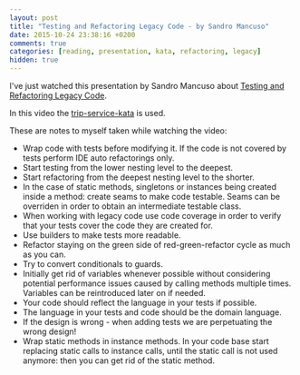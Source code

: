 ```yaml
---
layout: post
title: "Testing and Refactoring Legacy Code - by Sandro Mancuso"
date: 2015-10-24 23:38:16 +0200
comments: true
categories: [reading, presentation, kata, refactoring, legacy]
hidden: true
---
```

I've just watched this presentation by Sandro Mancuso about [Testing and Refactoring Legacy Code](https://www.youtube.com/watch?v=_NnElPO5BU0).

In this video the [trip-service-kata](https://github.com/sandromancuso/trip-service-kata) is used.

These are notes to myself taken while watching the video:

- Wrap code with tests before modifying it. If the code is not covered by tests perform IDE auto refactorings only.
- Start testing from the lower nesting level to the deepest.
- Start refactoring from the deepest nesting level to the shorter.
- In the case of static methods, singletons or instances being created inside a method: create seams to make code testable. Seams can be overriden in order to obtain an intermediate testable class.
- When working with legacy code use code coverage in order to verify that your tests cover the code they are created for.
- Use builders to make tests more readable.
- Refactor staying on the green side of red-green-refactor cycle as much as you can.
- Try to convert conditionals to guards.
- Initially get rid of variables whenever possible without considering potential performance issues caused by calling methods multiple times. Variables can be reintroduced later on if needed.
- Your code should reflect the language in your tests if possible.
- The language in your tests and code should be the domain language.
- If the design is wrong - when adding tests we are perpetuating the wrong design!
- Wrap static methods in instance methods. In your code base start replacing static calls to instance calls, until the static call is not used anymore: then you can get rid of the static method.
